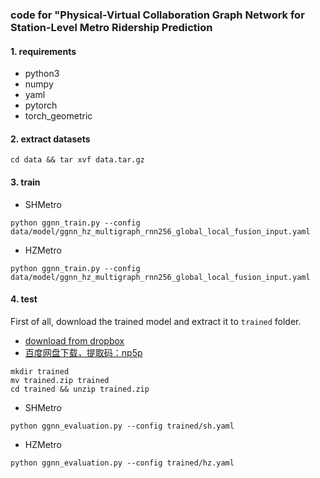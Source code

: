 
### code for "Physical-Virtual Collaboration Graph Network for Station-Level Metro Ridership Prediction
#### 1. requirements
- python3
- numpy
- yaml
- pytorch
- torch_geometric
#### 2. extract  datasets
```
cd data && tar xvf data.tar.gz
```
#### 3. train
- SHMetro
```
python ggnn_train.py --config
data/model/ggnn_hz_multigraph_rnn256_global_local_fusion_input.yaml
```

- HZMetro
```
python ggnn_train.py --config
data/model/ggnn_hz_multigraph_rnn256_global_local_fusion_input.yaml
```
#### 4. test
First of all, download the trained model and extract it to `trained` folder.

- [download from dropbox ](https://www.dropbox.com/s/37ep6jafampcavf/trained.zip?dl=0)
- [百度网盘下载，提取码：np5p](https://pan.baidu.com/s/1lesAk4WOfBQtg0a0XgDfvA)

 ```
mkdir trained
mv trained.zip trained
cd trained && unzip trained.zip
```
- SHMetro
```
python ggnn_evaluation.py --config trained/sh.yaml
```
- HZMetro
```
python ggnn_evaluation.py --config trained/hz.yaml
```

